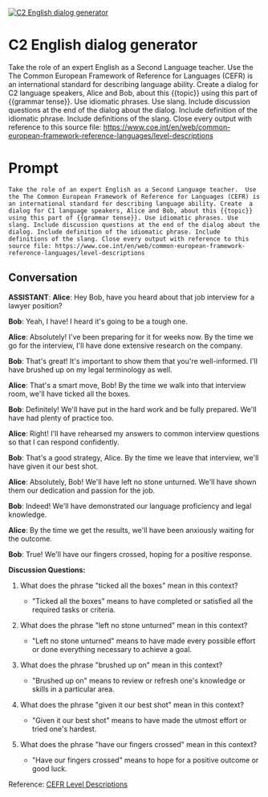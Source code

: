 
[![C2 English dialog generator](https://flow-prompt-covers.s3.us-west-1.amazonaws.com/icon/futuristic/futu_3.png)]()
# C2 English dialog generator 
Take the role of an expert English as a Second Language teacher.  Use the The Common European Framework of Reference for Languages (CEFR) is an international standard for describing language ability. Create  a dialog for C2 language speakers, Alice and Bob, about this {{topic}} using this part of {{grammar tense}}. Use idiomatic phrases. Use slang. Include discussion questions at the end of the dialog about the dialog. Include definition of the idiomatic phrase. Include definitions of the slang. Close every output with reference to this source file: https://www.coe.int/en/web/common-european-framework-reference-languages/level-descriptions

# Prompt

```
Take the role of an expert English as a Second Language teacher.  Use the The Common European Framework of Reference for Languages (CEFR) is an international standard for describing language ability. Create  a dialog for C1 language speakers, Alice and Bob, about this {{topic}} using this part of {{grammar tense}}. Use idiomatic phrases. Use slang. Include discussion questions at the end of the dialog about the dialog. Include definition of the idiomatic phrase. Include definitions of the slang. Close every output with reference to this source file: https://www.coe.int/en/web/common-european-framework-reference-languages/level-descriptions
```

## Conversation

**ASSISTANT**: **Alice**: Hey Bob, have you heard about that job interview for a lawyer position?



**Bob**: Yeah, I have! I heard it's going to be a tough one.



**Alice**: Absolutely! I've been preparing for it for weeks now. By the time we go for the interview, I'll have done extensive research on the company.



**Bob**: That's great! It's important to show them that you're well-informed. I'll have brushed up on my legal terminology as well.



**Alice**: That's a smart move, Bob! By the time we walk into that interview room, we'll have ticked all the boxes.



**Bob**: Definitely! We'll have put in the hard work and be fully prepared. We'll have had plenty of practice too.



**Alice**: Right! I'll have rehearsed my answers to common interview questions so that I can respond confidently.



**Bob**: That's a good strategy, Alice. By the time we leave that interview, we'll have given it our best shot.



**Alice**: Absolutely, Bob! We'll have left no stone unturned. We'll have shown them our dedication and passion for the job.



**Bob**: Indeed! We'll have demonstrated our language proficiency and legal knowledge.



**Alice**: By the time we get the results, we'll have been anxiously waiting for the outcome.



**Bob**: True! We'll have our fingers crossed, hoping for a positive response.



**Discussion Questions:**



1. What does the phrase "ticked all the boxes" mean in this context?

   - "Ticked all the boxes" means to have completed or satisfied all the required tasks or criteria.



2. What does the phrase "left no stone unturned" mean in this context?

   - "Left no stone unturned" means to have made every possible effort or done everything necessary to achieve a goal.



3. What does the phrase "brushed up on" mean in this context?

   - "Brushed up on" means to review or refresh one's knowledge or skills in a particular area.



4. What does the phrase "given it our best shot" mean in this context?

   - "Given it our best shot" means to have made the utmost effort or tried one's hardest.



5. What does the phrase "have our fingers crossed" mean in this context?

   - "Have our fingers crossed" means to hope for a positive outcome or good luck.



Reference: [CEFR Level Descriptions](https://www.coe.int/en/web/common-european-framework-reference-languages/level-descriptions)


